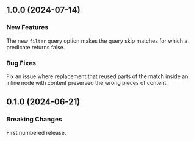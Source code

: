 ## 1.0.0 (2024-07-14)

### New Features

The new `filter` query option makes the query skip matches for which a predicate returns false.

### Bug Fixes

Fix an issue where replacement that reused parts of the match inside an inline node with content preserved the wrong pieces of content.

## 0.1.0 (2024-06-21)

### Breaking Changes

First numbered release.
